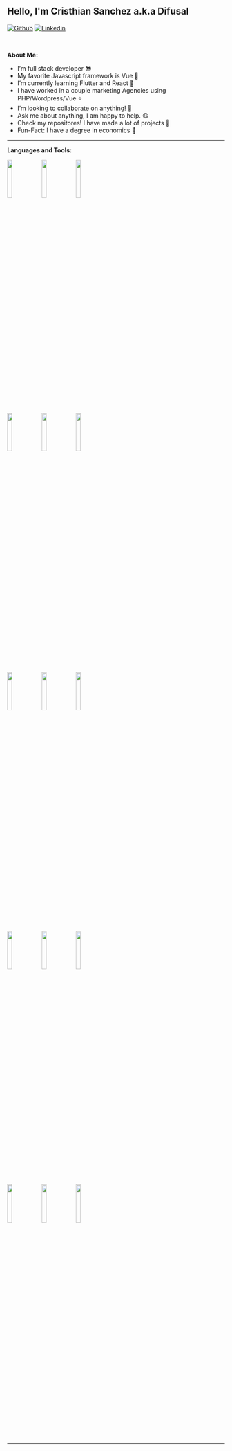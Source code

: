 <!-- Your title -->
## Hello, I'm Cristhian Sanchez a.k.a Difusal      

<!-- Your badges
You can use the website to generate badges: https://shields.io/
-->

[![Github](https://img.shields.io/badge/-Github-000?style=flat&logo=Github&logoColor=white)](https://github.com/IDifusal)
[![Linkedin](https://img.shields.io/badge/-LinkedIn-blue?style=flat&logo=Linkedin&logoColor=white)](https://www.linkedin.com/in/cristhian-sanchezme/)

&nbsp;

<!-- Talking about you -->
**About Me:**

- I’m full stack developer 😎
- My favorite Javascript framework is Vue 🤠
- I’m currently learning Flutter and React 👀
- I have worked in a couple marketing Agencies using PHP/Wordpress/Vue ⭐
- I’m looking to collaborate on anything! 🤩
- Ask me about anything, I am happy to help. 😃
- Check my repositores! I have made a lot of projects 🤡
- Fun-Fact: I have a degree in economics 🧐
---

**Languages and Tools:**

<p>
  <code><img width="15%" src="https://www.vectorlogo.zone/logos/javascript/javascript-ar21.svg"></code>
  <code><img width="15%" src="https://www.vectorlogo.zone/logos/typescriptlang/typescriptlang-ar21.svg"></code>
  <code><img width="15%" src="https://www.vectorlogo.zone/logos/python/python-ar21.svg"></code>
 
  <br />
  <code><img width="15%" src="https://www.vectorlogo.zone/logos/reactjs/reactjs-ar21.svg"></code>
  <code><img width="15%" src="https://www.vectorlogo.zone/logos/nodejs/nodejs-ar21.svg"></code>
  <code><img width="15%" src="https://www.vectorlogo.zone/logos/getbootstrap/getbootstrap-ar21.svg"></code>
  <br />

  <code><img width="15%" src="https://www.vectorlogo.zone/logos/expressjs/expressjs-ar21.svg"></code>
  <code><img width="15%" src="https://www.vectorlogo.zone/logos/mysql/mysql-ar21.svg"></code>
  <code><img width="15%" src="https://www.vectorlogo.zone/logos/jupyter/jupyter-ar21.svg"></code>
  <br />

  <code><img width="15%" src="https://www.vectorlogo.zone/logos/postgresql/postgresql-ar21.svg"></code>
  <code><img width="15%" src="https://www.vectorlogo.zone/logos/mongodb/mongodb-ar21.svg"></code>
  <code><img width="15%" src="https://www.vectorlogo.zone/logos/docker/docker-ar21.svg"></code>
   <br />
  <code><img width="15%" src="https://www.vectorlogo.zone/logos/git-scm/git-scm-ar21.svg"></code>
  <code><img width="15%" src="https://www.vectorlogo.zone/logos/amazon_aws/amazon_aws-ar21.svg"></code>
      <code><img width="15%" src="https://www.vectorlogo.zone/logos/vuejs/vuejs-ar21.svg"></code>
  <br />



</p>

---

